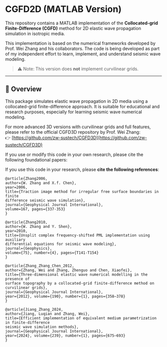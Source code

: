 # CGFD2D (MATLAB Version)

This repository contains a MATLAB implementation of the **Collocated-grid Finite-Difference (CGFD)** method for 2D elastic wave propagation simulation in isotropic media.

This implementation is based on the numerical frameworks developed by Prof. Wei Zhang and his collaborators. The code is being developed as part of my independent effort to learn, implement, and understand seismic wave modeling.

> ⚠️ Note: This version does **not** implement curvilinear grids.

---

## 🧠 Overview

This package simulates elastic wave propagation in 2D media using a collocated-grid finite-difference approach. It is suitable for educational and research purposes, especially for learning seismic wave numerical modeling.

For more advanced 3D versions with curvilinear grids and full features, please refer to the official CGFD3D repository by Prof. Wei Zhang:  
👉 [https://github.com/zw-sustech/CGFD3D](https://github.com/zw-sustech/CGFD3D)

If you use or modify this code in your own research, please cite the following foundational papers:


If you use this code in your research, please **cite the following references**:
```plaintext
@article{Zhang2006,
author={W. Zhang and X.f. Chen},
year=2006,
title={Traction image method for irregular free surface boundaries in finite
difference seismic wave simulation},
journal={Geophysical Journal International},
volume=167, pages={337-353}
}

@article{Zhang2010,
author={W. Zhang and Y. Shen},
year=2010,
title={Unsplit complex frequency-shifted PML implementation using auxiliary
differential equations for seismic wave modeling},
journal={Geophysics},
volume={75}, number={4}, pages={T141-T154}
}

@article{Zhang_Zhang_Chen_2012,
author={Zhang, Wei and Zhang, Zhenguo and Chen, Xiaofei},
title={Three-dimensional elastic wave numerical modelling in the presence of
surface topography by a collocated-grid finite-difference method on curvilinear grids},
journal={Geophysical Journal International},
year={2012}, volume={190}, number={1}, pages={358–378}
}

@article{Jiang_Zhang_2024,
author={Jiang, Luqian and Zhang, Wei},
title={Efficient implementation of equivalent medium parametrization in finite-difference
seismic wave simulation methods},
journal={Geophysical Journal International},
year={2024}, volume={239}, number={1}, pages={675–693}
}
```
